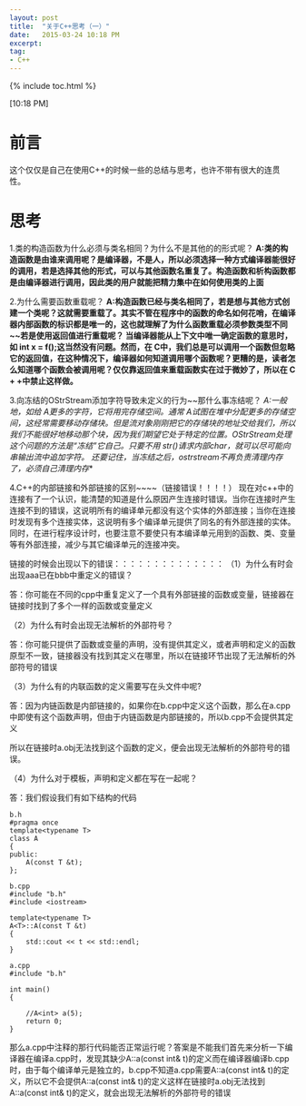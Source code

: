 ```yaml
---
layout: post
title:  "关于C++思考（一）"
date:   2015-03-24 10:18 PM
excerpt:
tag:
- C++
---
```


{% include toc.html %}

[10:18 PM]

# 前言
这个仅仅是自己在使用C++的时候一些的总结与思考，也许不带有很大的连贯性。

# 思考
1.类的构造函数为什么必须与类名相同？为什么不是其他的的形式呢？
**A:类的构造函数是由谁来调用呢？是编译器，不是人，所以必须选择一种方式编译器能很好的调用，若是选择其他的形式，可以与其他函数名重复了。构造函数和析构函数都是由编译器进行调用，因此类的用户就能把精力集中在如何使用类的上面**

2.为什么需要函数重载呢？
**A:构造函数已经与类名相同了，若是想与其他方式创建一个类呢？这就需要重载了。其实不管在程序中的函数的命名如何花哨，在编译器内部函数的标识都是唯一的，这也就理解了为什么函数重载必须参数类型不同~~若是使用返回值进行重载呢？
当编译器能从上下文中唯一确定函数的意思时，如 int x = f();这当然没有问题。然而，在 C中，我们总是可以调用一个函数但忽略它的返回值，在这种情况下，编译器如何知道调用哪个函数呢？更糟的是，读者怎么知道哪个函数会被调用呢？仅仅靠返回值来重载函数实在过于微妙了，所以在 C + +中禁止这样做。**

3.向冻结的OStrStream添加字符导致未定义的行为~~那什么事冻结呢？
**A:一般地，如给 A更多的字符，它将用完存储空间。通常 A试图在堆中分配更多的存储空间，这经常需要移动存储块。但是流对象刚刚把它的存储块的地址交给我们，所以我们不能很好地移动那个块，因为我们期望它处于特定的位置。OStrStream处理这个问题的方法是“冻结”它自己。只要不用 str()请求内部char*，就可以尽可能向串输出流中追加字符。
还要记住，当冻结之后，ostrstream不再负责清理内存了，必须自己清理内存**

4.C++的内部链接和外部链接的区别~~~~（链接错误！！！！）
现在对c++中的连接有了一个认识，能清楚的知道是什么原因产生连接时错误。当你在连接时产生连接不到的错误，这说明所有的编译单元都没有这个实体的外部连接；当你在连接时发现有多个连接实体，这说明有多个编译单元提供了同名的有外部连接的实体。同时，在进行程序设计时，也要注意不要使只有本编译单元用到的函数、类、变量等有外部连接，减少与其它编译单元的连接冲突。

链接的时候会出现以下的错误：：：：：：：：：：：：：：
（1）为什么有时会出现aaa已在bbb中重定义的错误？
 
答：你可能在不同的cpp中重复定义了一个具有外部链接的函数或变量，链接器在链接时找到了多个一样的函数或变量定义
 
（2）为什么有时会出现无法解析的外部符号？
 
答：你可能只提供了函数或变量的声明，没有提供其定义，或者声明和定义的函数原型不一致，链接器没有找到其定义在哪里，所以在链接环节出现了无法解析的外部符号的错误
 
（3）为什么有的内联函数的定义需要写在头文件中呢?
 
答：因为内链函数是内部链接的，如果你在b.cpp中定义这个函数，那么在a.cpp中即使有这个函数声明，但由于内链函数是内部链接的，所以b.cpp不会提供其定义
 
所以在链接时a.obj无法找到这个函数的定义，便会出现无法解析的外部符号的错误。

（4）为什么对于模板，声明和定义都在写在一起呢？
 
答：我们假设我们有如下结构的代码
 

```
b.h
#pragma once
template<typename T>
class A
{
public:
    A(const T &t);
};
```

```
b.cpp
#include "b.h"
#include <iostream>
 
template<typename T>
A<T>::A(const T &t)
{
    std::cout << t << std::endl;
}
```

 
 

```
a.cpp
#include "b.h"
 
int main()
{
    
    //A<int> a(5);
    return 0;
}
```

那么a.cpp中注释的那行代码能否正常运行呢？答案是不能我们首先来分析一下编译器在编译a.cpp时，发现其缺少A<int>::a(const int& t)的定义而在编译器编译b.cpp时，由于每个编译单元是独立的，b.cpp不知道a.cpp需要A<int>::a(const int& t)的定义，所以它不会提供A<int>::a(const int& t)的定义这样在链接时a.obj无法找到A<int>::a(const int& t)的定义，就会出现无法解析的外部符号的错误
